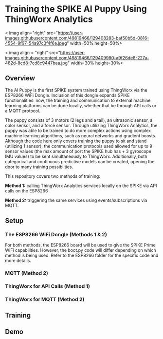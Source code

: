 # Training the SPIKE AI Puppy Using ThingWorx Analytics 

< imag align="right" src="https://user-images.githubusercontent.com/49819466/129408283-baf50b5d-0816-4554-9f97-54a97c3f4f6a.jpeg" width=50% height=50%>

< imag align = "right" src="https://user-images.githubusercontent.com/49819466/129409980-a9f26de8-227a-482d-8cd8-7cd8c9447baa.jpg" width=30% height=30%>

## Overview 
The AI Puppy is the first SPIKE system trained using ThingWorx via the ESP8266 WiFi Dongle. Inclusion of this dongle expands SPIKE functionalities: now, the training and communication to external machine learning platforms can be done locally, whether that be through API calls or a MQTT protocol. 

The puppy consists of 3 motors (2 legs and a tail), an ultrasonic sensor, a color sensor, and a force sensor. Through utilizing ThingWorx Analytics, the puppy was able to be trained to do more complex actions using complex machine learning algorithms, such as neural networks and gradient boosts. Although the code here only covers training the puppy to sit and stand (utilizing 1 sensor), the communication protocols used allowed for up to 9 sensor values (the max amount of port the SPIKE hub has + 3 gyroscope IMU values) to be sent simultaneously to ThingWorx. Additionally, both categorical and continuous predictive models can be created, opening the door to many training possibilties. 

This repository covers two methods of training: 

**Method 1:** calling ThingWorx Analytics services locally on the SPIKE via API calls on the ESP8266 

**Method 2:** triggering the same services using events/subscriptions via MQTT.

## Setup
### The ESP8266 WiFi Dongle (Methods 1 & 2)
For both methods, the ESP8266 board will be used to give the SPIKE Prime WiFi capabilities. However, the boot.py code will differ depending on which method is being used. Refer to the ESP8266 folder for the specific code and more details. 

### MQTT (Method 2)

### ThingWorx for API Calls (Method 1)

### ThingWorx for MQTT (Method 2)

## Training

## Demo 


